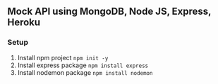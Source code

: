 ## Mock API using MongoDB, Node JS, Express, Heroku

### Setup

1. Install npm project `npm init -y`
2. Install express package `npm install express`
3. Install nodemon package `npm install nodemon`
